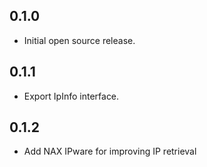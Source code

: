 ## 0.1.0
* Initial open source release.

## 0.1.1
* Export IpInfo interface.

## 0.1.2
* Add NAX IPware for improving IP retrieval